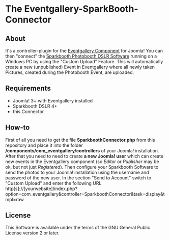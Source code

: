 The Eventgallery-SparkBooth-Connector
=================================

## About
It's a controller-plugin for the [Eventgallery Component](http://www.svenbluege.de/joomla-event-gallery) for Joomla!
You can then "connect" the [Sparkbooth Photobooth DSLR Software](http://sparkbooth.com/dslr-photobooth/) running on a Windows PC by using the "Custom Upload" Feature. This will automatically create a new (unpublished) Event in Eventgallery where all newly taken Pictures, created during the Photobooth Event, are uploaded.

## Requirements
* Joomla! 3+ with Eventgallery installed
* Sparkbooth DSLR 4+
* this Connector

## How-to

First of all you need to get the file **SparkboothConnector.php** from this repository and place it into the folder **/components/com_eventgallery/controllers** of your Joomla! installation. 
After that you need to need to create **a new Joomla! user** which can create new events in the Eventgallery component (so *Editor* or *Publisher* may be ok, but not just *Registered*).
Then configure your Sparkbooth Software to send the photos to your Joomla! installation using the username and password of the new user.
In the section "Send to Account" switch to "Custom Upload" and enter the following URL http[s]://[yourwebsite]/index.php?option=com_eventgallery&controller=SparkboothConnector&task=display&tmpl=raw


## License
This Software is available under the terms of the GNU General Public License version 2 or later.
